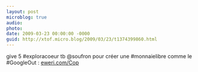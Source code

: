 ```yaml
---
layout: post
microblog: true
audio: 
photo: 
date: 2009-03-23 00:00:00 -0000
guid: http://xtof.micro.blog/2009/03/23/t1374399860.html
---
```

give 5 #exploracoeur tb @soufron pour créer une #monnaielibre comme le #GoogleOut :  [eweri.com/Cop](http://eweri.com/Cop)
